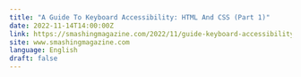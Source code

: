 ```yaml
---
title: "A Guide To Keyboard Accessibility: HTML And CSS (Part 1)"
date: 2022-11-14T14:00:00Z
link: https://smashingmagazine.com/2022/11/guide-keyboard-accessibility-html-css-part1/?utm_medium=RSS&utm_source=news.12bit.vn
site: www.smashingmagazine.com
language: English
draft: false
---
```

